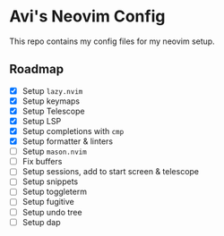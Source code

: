 # Avi's Neovim Config

This repo contains my config files for my neovim setup.

## Roadmap

- [x] Setup `lazy.nvim`
- [x] Setup keymaps
- [x] Setup Telescope
- [x] Setup LSP
- [x] Setup completions with `cmp`
- [x] Setup formatter & linters
- [ ] Setup `mason.nvim`
- [ ] Fix buffers
- [ ] Setup sessions, add to start screen & telescope
- [ ] Setup snippets
- [ ] Setup toggleterm
- [ ] Setup fugitive
- [ ] Setup undo tree
- [ ] Setup dap 
